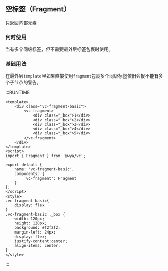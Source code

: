 ## 空标签（Fragment）

只返回内部元素

### 何时使用

当有多个同级标签，但不需要最外层标签包裹时使用。

### 基础用法

在最外层`template`里如果直接使用`fragment`包裹多个同级标签依旧会报不能有多个子节点的警告。

:::RUNTIME
```vue
<template>
	<div class="vc-fragment-basic">
		<vc-fragment>
			<div class="_box">1</div>
			<div class="_box">2</div>
			<div class="_box">3</div>
			<div class="_box">4</div>
			<div class="_box">5</div>
		</vc-fragment>
	</div>
</template>
<script>
import { Fragment } from '@wya/vc';

export default {
	name: 'vc-fragment-basic',
	components: {
		'vc-fragment': Fragment
	}
};
</script>
<style>
.vc-fragment-basic{
	display: flex
}
.vc-fragment-basic ._box {
	width: 120px;
	height: 120px;
	background: #f2f2f2;
	margin-left: 24px;
	display: flex;
	justify-content:center;
	align-items: center;
}
</style>

```
:::
